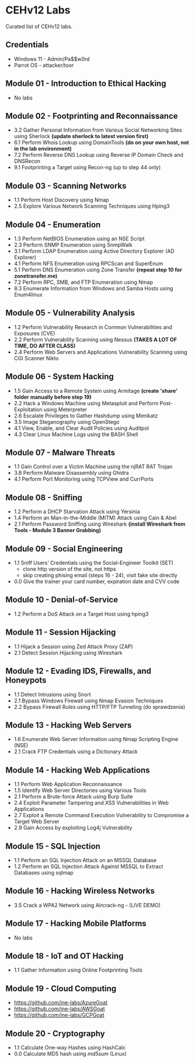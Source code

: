 # CEHv12 Labs 

Curated list of CEHv12 labs.

## Credentials
* Windows 11 - Admin/Pa$$w0rd
* Parrot OS - attacker/toor

## Module 01 - Introduction to Ethical Hacking

* No labs

## Module 02 - Footprinting and Reconnaissance

* 3.2 Gather Personal Information from Various Social Networking Sites using Sherlock **(update sherlock to latest version first)**
* 6.1 Perform Whois Lookup using DomainTools **(do on your own host, not in the lab environment)**
* 7.2 Perform Reverse DNS Lookup using Reverse IP Domain Check and DNSRecon
* 9.1 Footprinting a Target using Recon-ng (up to step 44 only)

## Module 03 - Scanning Networks

* 1.1 Perform Host Discovery using Nmap
* 2.5 Explore Various Network Scanning Techniques using Hping3

## Module 04 - Enumeration

* 1.3 Perform NetBIOS Enumeration using an NSE Script
* 2.3 Perform SNMP Enumeration using SnmpWalk 
* 3.1 Perform LDAP Enumeration using Active Directory Explorer (AD Explorer)
* 4.1 Perform NFS Enumeration using RPCScan and SuperEnum
* 5.1 Perform DNS Enumeration using Zone Transfer **(repeat step 10 for zonetransfer.me)**
* 7.2 Perform RPC, SMB, and FTP Enumeration using Nmap
* 8.3 Enumerate Information from Windows and Samba Hosts using Enum4linux

## Module 05 - Vulnerability Analysis

* 1.2 Perform Vulnerability Research in Common Vulnerabilities and Exposures (CVE)
* 2.2 Perform Vulnerability Scanning using Nessus **(TAKES A LOT OF TIME, DO AFTER CLASS)**
* 2.4 Perform Web Servers and Applications Vulnerability Scanning using CGI Scanner Nikto

## Module 06 - System Hacking

* 1.5 Gain Access to a Remote System using Armitage **(create 'share' folder manually before step 19)**
* 2.2 Hack a Windows Machine using Metasploit and Perform Post-Exploitation using Meterpreter
* 2.6 Escalate Privileges to Gather Hashdump using Mimikatz
* 3.5 Image Steganography using OpenStego
* 4.1 View, Enable, and Clear Audit Policies using Auditpol
* 4.3 Clear Linux Machine Logs using the BASH Shell

## Module 07 - Malware Threats

* 1.1 Gain Control over a Victim Machine using the njRAT RAT Trojan
* 3.8 Perform Malware Disassembly using Ghidra 
* 4.1 Perform Port Monitoring using TCPView and CurrPorts

## Module 08 - Sniffing

* 1.2 Perform a DHCP Starvation Attack using Yersinia 
* 1.4 Perform an Man-in-the-Middle (MITM) Attack using Cain & Abel
* 2.1 Perform Password Sniffing using Wireshark **(install Wireshark from Tools - Module 3 Banner Grabbing)**

## Module 09 - Social Engineering

* 1.1 Sniff Users’ Credentials using the Social-Engineer Toolkit (SET)
  * clone http version of the site, not https
  * skip creating phising email (steps 16 - 24), visit fake site directly
* 0.0 Give the trainer your card number, expiration date and CVV code

## Module 10 - Denial-of-Service

* 1.2 Perform a DoS Attack on a Target Host using hping3

## Module 11 - Session Hijacking

* 1.1 Hijack a Session using Zed Attack Proxy (ZAP)
* 2.1 Detect Session Hijacking using Wireshark 

## Module 12 - Evading IDS, Firewalls, and Honeypots

* 1.1 Detect Intrusions using Snort
* 2.1 Bypass Windows Firewall using Nmap Evasion Techniques
* 2.2 Bypass Firewall Rules using HTTP/FTP Tunneling (do sprawdzenia)

## Module 13 - Hacking Web Servers

* 1.6 Enumerate Web Server Information using Nmap Scripting Engine (NSE)
* 2.1 Crack FTP Credentials using a Dictionary Attack

## Module 14 - Hacking Web Applications

* 1.1 Perform Web Application Reconnaissance
* 1.5 Identify Web Server Directories using Various Tools
* 2.1 Perform a Brute-force Attack using Burp Suite
* 2.4 Exploit Parameter Tampering and XSS Vulnerabilities in Web Applications
* 2.7 Exploit a Remote Command Execution Vulnerability to Compromise a Target Web Server
* 2.9 Gain Access by exploiting Log4j Vulnerability 

## Module 15 - SQL Injection

* 1.1 Perform an SQL Injection Attack on an MSSQL Database
* 1.2 Perform an SQL Injection Attack Against MSSQL to Extract Databases using sqlmap

## Module 16 - Hacking Wireless Networks

* 3.5 Crack a WPA2 Network using Aircrack-ng - (LIVE DEMO)

## Module 17 - Hacking Mobile Platforms

* No labs

## Module 18 - IoT and OT Hacking

* 1.1 Gather Information using Online Footprinting Tools

## Module 19 - Cloud Computing

* https://github.com/ine-labs/AzureGoat
* https://github.com/ine-labs/AWSGoat
* https://github.com/ine-labs/GCPGoat

## Module 20 - Cryptography

* 1.1 Calculate One-way Hashes using HashCalc
* 0.0 Calculate MD5 hash using *md5sum* (Linux)
